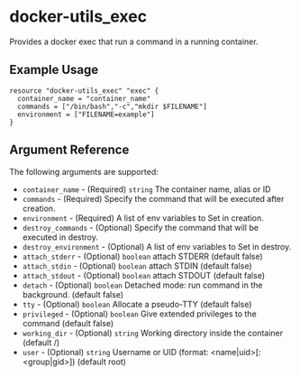 # docker-utils_exec

Provides a docker exec that run a command in a running container.

## Example Usage

```hcl
resource "docker-utils_exec" "exec" {
  container_name = "container_name"    
  commands = ["/bin/bash","-c","mkdir $FILENAME"] 
  environment = ["FILENAME=example"] 
}
```

## Argument Reference

The following arguments are supported:
    
  * `container_name` - (Required)  `string` The container name, alias or ID
  * `commands` - (Required) Specify the command that will be executed after creation.
  * `environment` - (Required) A list of env variables to Set in creation.
  * `destroy_commands` - (Optional) Specify the command that will be executed in destroy.
  * `destroy_environment` - (Optional) A list of env variables to Set in destroy.
  * `attach_stderr` - (Optional)  `boolean` attach STDERR (default false)
  * `attach_stdin` - (Optional)  `boolean` attach STDIN (default false)
  * `attach_stdout` - (Optional)  `boolean` attach STDOUT (default false)
  * `detach` - (Optional)  `boolean` Detached mode: run command in the background. (default false)
  * `tty` - (Optional)  `boolean` Allocate a pseudo-TTY (default false)
  * `privileged` - (Optional)  `boolean` Give extended privileges to the command (default false)
  * `working_dir` - (Optional)  `string` Working directory inside the container (default /)
  * `user` - (Optional) `string` Username or UID (format: <name|uid>[:<group|gid>]) (default root)


